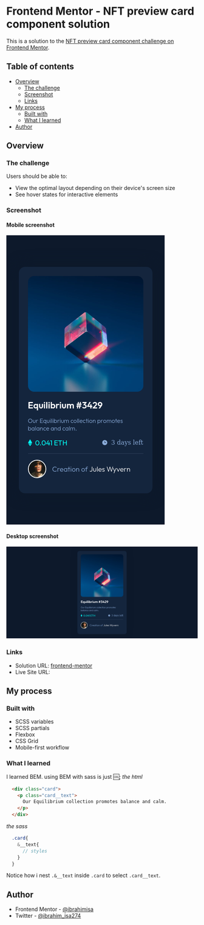 # Frontend Mentor - NFT preview card component solution

This is a solution to the [NFT preview card component challenge on Frontend Mentor](https://www.frontendmentor.io/challenges/nft-preview-card-component-SbdUL_w0U).
## Table of contents

- [Overview](#overview)
  - [The challenge](#the-challenge)
  - [Screenshot](#screenshot)
  - [Links](#links)
- [My process](#my-process)
  - [Built with](#built-with)
  - [What I learned](#what-i-learned)
- [Author](#author)

## Overview

### The challenge

Users should be able to:

- View the optimal layout depending on their device's screen size
- See hover states for interactive elements

### Screenshot

#### Mobile screenshot
![Mobile screenshot](./images/mobile-screenshot.png)

#### Desktop screenshot
![Desktop screenshot](./images/desktop-screenshot.png)

### Links

- Solution URL: [frontend-mentor](https://github.com/ibrahimisa/nft-preview-card-component-main)
- Live Site URL: [](https://your-live-site-url.com)

## My process

### Built with

- SCSS variables
- SCSS partials
- Flexbox
- CSS Grid
- Mobile-first workflow

### What I learned

I learned BEM. using BEM with sass is just 🆒;
*the html*
```html
  <div class="card">
    <p class="card__text">
      Our Equilibrium collection promotes balance and calm.
    </p>
  </div>
```
*the sass*
```scss
  .card{
    &__text{
      // styles
    }
  }
```
Notice how i nest `.&__text` inside `.card` to select `.card__text`.
 
## Author

- Frontend Mentor - [@ibrahimisa](https://www.frontendmentor.io/profile/ibrahimisa)
- Twitter - [@ibrahim_isa274](https://www.twitter.com/ibrahim_isa274)
